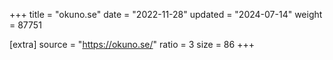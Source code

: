 +++
title = "okuno.se"
date = "2022-11-28"
updated = "2024-07-14"
weight = 87751

[extra]
source = "https://okuno.se/"
ratio = 3
size = 86
+++
